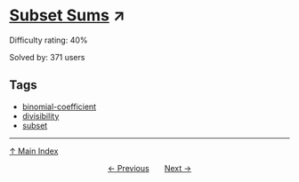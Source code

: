 # [Subset Sums](https://projecteuler.net/problem=635) ↗️

Difficulty rating: 40%

Solved by: 371 users
## Tags

- [binomial-coefficient](../tags/binomial-coefficient.md)
- [divisibility](../tags/divisibility.md)
- [subset](../tags/subset.md)



---

[↑ Main Index](../README.md)


<div align=center><a href='634.md'>← Previous</a> &nbsp;&nbsp; &nbsp;&nbsp;  <a href='636.md'>Next →</a></div>

